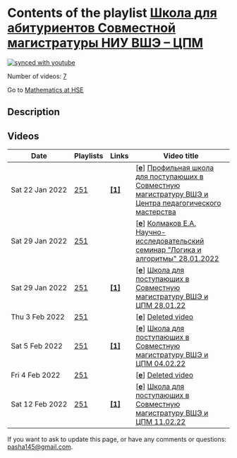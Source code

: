 # Contents of the playlist [Школа для абитуриентов Совместной магистратуры НИУ ВШЭ – ЦПМ](https://www.youtube.com/playlist?list=PLq3E5oubNNoDgDhpBr9zorQnzzPDgUUvm)

[![synced with youtube](https://img.shields.io/github/last-commit/mathphysschool/mathphysschool.github.io/autoupdate1?label=synced%20with%20youtube)](https://github.com/mathphysschool/mathphysschool.github.io/commits/autoupdate1)

Number of videos: [7](#videos)

Go to [Mathematics at HSE](../README.md)

## Description



## Videos

|Date|Playlists|Links|Video title|
|---|---|---|---|
| Sat&nbsp;22&nbsp;Jan&nbsp;2022 | [251](../playlists/251 "Школа для абитуриентов Совместной магистратуры НИУ ВШЭ – ЦПМ") | [**[1]**](https://t.me/+eO6jgjylTZ00MGJi) | [[**e**](https://studio.youtube.com/video/C9CamkM58Gc/edit "Edit")] [Профильная школа для поступающих в Совместную магистратуру ВШЭ и Центра педагогического мастерства](https://www.youtube.com/watch?v=C9CamkM58Gc&list=PLq3E5oubNNoDgDhpBr9zorQnzzPDgUUvm "Чат для участников: https://t.me/+eO6jgjylTZ00MGJi") |
| Sat&nbsp;29&nbsp;Jan&nbsp;2022 | [251](../playlists/251 "Школа для абитуриентов Совместной магистратуры НИУ ВШЭ – ЦПМ") |  | [[**e**](https://studio.youtube.com/video/yvcS0DgKvos/edit "Edit")] [Колмаков Е.А. Научно-исследовательский семинар &#34;Логика и алгоритмы&#34; 28.01.2022](https://www.youtube.com/watch?v=yvcS0DgKvos&list=PLq3E5oubNNoDgDhpBr9zorQnzzPDgUUvm) |
| Sat&nbsp;29&nbsp;Jan&nbsp;2022 | [251](../playlists/251 "Школа для абитуриентов Совместной магистратуры НИУ ВШЭ – ЦПМ") | [**[1]**](https://t.me/+eO6jgjylTZ00MGJi) | [[**e**](https://studio.youtube.com/video/gf6xZvw10QA/edit "Edit")] [Школа для поступающих в Совместную магистратуру ВШЭ и ЦПМ 28.01.22](https://www.youtube.com/watch?v=gf6xZvw10QA&list=PLq3E5oubNNoDgDhpBr9zorQnzzPDgUUvm "Чат для участников: https://t.me/+eO6jgjylTZ00MGJi") |
| Thu&nbsp;3&nbsp;Feb&nbsp;2022 | [251](../playlists/251 "Школа для абитуриентов Совместной магистратуры НИУ ВШЭ – ЦПМ") |  | [[**e**](https://studio.youtube.com/video/-jbkx2LZEKw/edit "Edit")] [Deleted video](https://www.youtube.com/watch?v=-jbkx2LZEKw&list=PLq3E5oubNNoDgDhpBr9zorQnzzPDgUUvm "This video is unavailable.") |
| Sat&nbsp;5&nbsp;Feb&nbsp;2022 | [251](../playlists/251 "Школа для абитуриентов Совместной магистратуры НИУ ВШЭ – ЦПМ") | [**[1]**](https://t.me/+eO6jgjylTZ00MGJi) | [[**e**](https://studio.youtube.com/video/EP2JWi0tTuM/edit "Edit")] [Школа для поступающих в Совместную магистратуру ВШЭ и ЦПМ 04.02.22](https://www.youtube.com/watch?v=EP2JWi0tTuM&list=PLq3E5oubNNoDgDhpBr9zorQnzzPDgUUvm "Чат для участников: https://t.me/+eO6jgjylTZ00MGJi") |
| Fri&nbsp;4&nbsp;Feb&nbsp;2022 | [251](../playlists/251 "Школа для абитуриентов Совместной магистратуры НИУ ВШЭ – ЦПМ") |  | [[**e**](https://studio.youtube.com/video/kphsSh8ONVc/edit "Edit")] [Deleted video](https://www.youtube.com/watch?v=kphsSh8ONVc&list=PLq3E5oubNNoDgDhpBr9zorQnzzPDgUUvm "This video is unavailable.") |
| Sat&nbsp;12&nbsp;Feb&nbsp;2022 | [251](../playlists/251 "Школа для абитуриентов Совместной магистратуры НИУ ВШЭ – ЦПМ") | [**[1]**](https://t.me/+eO6jgjylTZ00MGJi) | [[**e**](https://studio.youtube.com/video/b3tYk5rW4fg/edit "Edit")] [Школа для поступающих в Совместную магистратуру ВШЭ и ЦПМ 11.02.22](https://www.youtube.com/watch?v=b3tYk5rW4fg&list=PLq3E5oubNNoDgDhpBr9zorQnzzPDgUUvm "Чат для участников: https://t.me/+eO6jgjylTZ00MGJi") |


 If you want to ask to update this page, or have any comments or questions: <pasha145@gmail.com>.